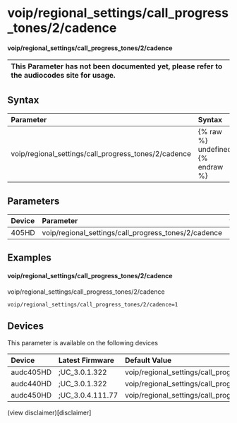 ﻿---
description: voip/regional_settings/call_progress_tones/2/cadence
search: false
---

# voip/regional_settings/call_progress_tones/2/cadence

#### voip/regional_settings/call_progress_tones/2/cadence


| This Parameter has not been documented yet, please refer to the audiocodes site for usage.  |
| :--- |

## Syntax
| Parameter | Syntax |
| :--- | :--- |
|voip/regional_settings/call_progress_tones/2/cadence | {% raw %} undefined {% endraw %} |

## Parameters
|Device|Parameter|value|Description|
|:---|:---|:---|:---|
| 405HD | voip/regional_settings/call_progress_tones/2/cadence |  |  |

## Examples
#### voip/regional_settings/call_progress_tones/2/cadence

voip/regional_settings/call_progress_tones/2/cadence

```
voip/regional_settings/call_progress_tones/2/cadence=1
```

## Devices
This parameter is available on the following devices

| Device | Latest Firmware | Default Value |
|:---|:---|:---|
| audc405HD | ;UC_3.0.1.322 | voip/regional_settings/call_progress_tones/2/cadence=1 
| audc440HD | ;UC_3.0.1.322 | voip/regional_settings/call_progress_tones/2/cadence=1 
| audc450HD | ;UC_3.0.4.111.77 | voip/regional_settings/call_progress_tones/2/cadence=1 

(view disclaimer)[disclaimer]
